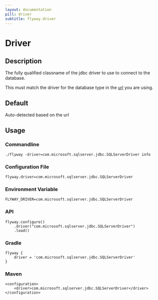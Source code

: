 ```yaml
---
layout: documentation
pill: driver
subtitle: flyway.driver
---
```


# Driver

## Description
The fully qualified classname of the jdbc driver to use to connect to the database.

This must match the driver for the database type in the [url](/documentation/configuration/url) you are using.

## Default
Auto-detected based on the url

## Usage

### Commandline
```
./flyway -driver=com.microsoft.sqlserver.jdbc.SQLServerDriver info
```

### Configuration File
```
flyway.driver=com.microsoft.sqlserver.jdbc.SQLServerDriver
```

### Environment Variable
```
FLYWAY_DRIVER=com.microsoft.sqlserver.jdbc.SQLServerDriver
```

### API
```
flyway.configure()
    .driver("com.microsoft.sqlserver.jdbc.SQLServerDriver")
    .load()
```

### Gradle
```
flyway {
    driver = 'com.microsoft.sqlserver.jdbc.SQLServerDriver'
}
```

### Maven
```
<configuration>
    <driver>com.microsoft.sqlserver.jdbc.SQLServerDriver</driver>
</configuration>
```